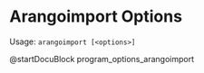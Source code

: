 Arangoimport Options
====================

Usage: `arangoimport [<options>]`

@startDocuBlock program_options_arangoimport
